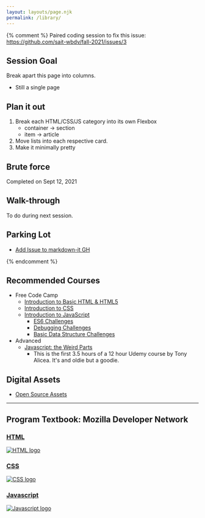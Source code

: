 ```yaml
---
layout: layouts/page.njk
permalink: /library/
---
```


{% comment %}
Paired coding session to fix this issue:
https://github.com/sait-wbdv/fall-2021/issues/3

## Session Goal

Break apart this page into columns.

- Still a single page

## Plan it out

1. Break each HTML/CSS/JS category into its own Flexbox
   - container -> section
   - item -> article
2. Move lists into each respective card.
3. Make it minimally pretty

## Brute force
Completed on Sept 12, 2021

## Walk-through
To do during next session.

## Parking Lot
- [Add Issue to markdown-it GH](https://github.com/markdown-it/markdown-it/issues)

{% endcomment %}

## Recommended Courses

- Free Code Camp
  - [Introduction to Basic HTML & HTML5](https://www.freecodecamp.org/learn/responsive-web-design/basic-html-and-html5/)
  - [Introduction to CSS](https://www.freecodecamp.org/learn/responsive-web-design/basic-css/)
  - [Introduction to JavaScript](https://www.freecodecamp.org/learn/javascript-algorithms-and-data-structures/basic-javascript/)
    - [ES6 Challenges](https://www.freecodecamp.org/learn/javascript-algorithms-and-data-structures/es6/)
    - [Debugging Challenges](https://www.freecodecamp.org/learn/javascript-algorithms-and-data-structures/debugging/)
    - [Basic Data Structure Challenges](https://www.freecodecamp.org/learn/javascript-algorithms-and-data-structures/basic-data-structures/)
- Advanced
  - [Javascript: the Weird Parts](https://www.youtube.com/watch?v=Bv_5Zv5c-Ts)
    - This is the first 3.5 hours of a 12 hour Udemy course by Tony Alicea. It's and oldie but a goodie.

## Digital Assets
- [Open Source Assets](https://sait-wbdv.github.io/fall-2021/open-assets/)

---

## Program Textbook: Mozilla Developer Network

<section class="gallery">

  <a class="html" href="{{ '/library/html/' | url }}">
    <article>
      <h3>HTML</h3>
      <img src="{{ '/assets/images/html5.svg' | url }}" alt="HTML logo">
    </article>
  </a>
  <a class="css" href="{{ '/library/css/' | url }}">
    <article>
      <h3>CSS</h3>
      <img src="{{ '/assets/images/css3-alt.svg' | url }}" alt="CSS logo">
    </article>
  </a>

  <a class="js" href="{{ '/library/javascript/' | url }}">
    <article>
      <h3>Javascript</h3>
      <img src="{{ '/assets/images/js.svg' | url }}" alt="Javascript logo">
    </article>
  </a>

</section>
